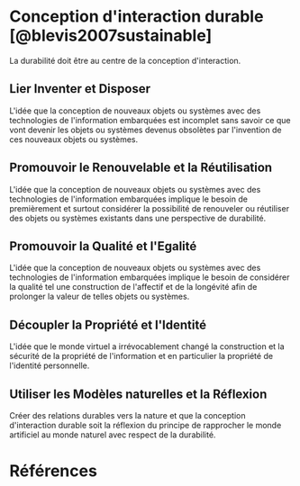 # Conception d'interaction durable [@blevis2007sustainable]

La durabilité doit être au centre de la conception d'interaction.

## Lier Inventer et Disposer

L'idée que la conception de nouveaux objets ou systèmes avec des technologies de l'information embarquées est incomplet sans savoir ce que vont devenir les objets ou systèmes devenus obsolètes par l'invention de ces nouveaux objets ou systèmes.

## Promouvoir le Renouvelable et la Réutilisation

L'idée que la conception de nouveaux objets ou systèmes avec des technologies de l'information embarquées implique le besoin de premièrement et surtout considérer la possibilité de renouveler ou réutiliser des objets ou systèmes existants dans une perspective de durabilité.

## Promouvoir la Qualité et l'Egalité

L'idée que la conception de nouveaux objets ou systèmes avec des technologies de l'information embarquées implique le besoin de considérer la qualité tel une construction de l'affectif et de la longévité afin de prolonger la valeur de telles objets ou systèmes.

## Découpler la Propriété et l'Identité

L'idée que le monde virtuel a irrévocablement changé la construction et la sécurité de la propriété de l'information et en particulier la propriété de l'identité personnelle.

## Utiliser les Modèles naturelles et la Réflexion
 
 Créer des relations durables vers la nature et que la conception d'interaction durable soit la réflexion du principe de rapprocher le monde artificiel au monde naturel avec respect de la durabilité.

# Références